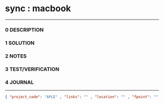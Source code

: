 # sync : macbook
--------------------------------
### 0 DESCRIPTION


### 1 SOLUTION


### 2 NOTES


### 3 TEST/VERIFICATION


### 4 JOURNAL



--------------------------------
```json
{ "project_code": "APLE" , "links": "" , "location": "" , "fpoint": "" }
```
